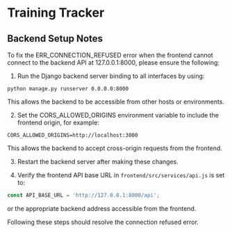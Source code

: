 # Training Tracker

## Backend Setup Notes

To fix the ERR_CONNECTION_REFUSED error when the frontend cannot connect to the backend API at 127.0.0.1:8000, please ensure the following:

1. Run the Django backend server binding to all interfaces by using:
```
python manage.py runserver 0.0.0.0:8000
```
This allows the backend to be accessible from other hosts or environments.

2. Set the CORS_ALLOWED_ORIGINS environment variable to include the frontend origin, for example:
```
CORS_ALLOWED_ORIGINS=http://localhost:3000
```
This allows the backend to accept cross-origin requests from the frontend.

3. Restart the backend server after making these changes.

4. Verify the frontend API base URL in `frontend/src/services/api.js` is set to:
```js
const API_BASE_URL = 'http://127.0.0.1:8000/api';
```
or the appropriate backend address accessible from the frontend.

Following these steps should resolve the connection refused error.
